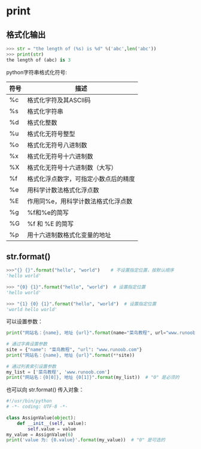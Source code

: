 # print

## 格式化输出

```python
>>> str = "the length of (%s) is %d" %('abc',len('abc'))
>>> print(str)
the length of (abc) is 3
```

python字符串格式化符号:

|符号|描述|
|--|--|
|%c	|格式化字符及其ASCII码|
|%s	|格式化字符串|
|%d	|格式化整数|
|%u	|格式化无符号整型|
|%o	|格式化无符号八进制数|
|%x	|格式化无符号十六进制数|
|%X	|格式化无符号十六进制数（大写）|
|%f	|格式化浮点数字，可指定小数点后的精度|
|%e	|用科学计数法格式化浮点数|
|%E	|作用同%e，用科学计数法格式化浮点数|
|%g	|%f和%e的简写|
|%G	|%f 和 %E 的简写|
|%p |用十六进制数格式化变量的地址|

## str.format()

```python
>>>"{} {}".format("hello", "world")    # 不设置指定位置，按默认顺序
'hello world'
 
>>> "{0} {1}".format("hello", "world")  # 设置指定位置
'hello world'
 
>>> "{1} {0} {1}".format("hello", "world")  # 设置指定位置
'world hello world'
```

可以设置参数：

```python
print("网站名：{name}, 地址 {url}".format(name="菜鸟教程", url="www.runoob.com"))
 
# 通过字典设置参数
site = {"name": "菜鸟教程", "url": "www.runoob.com"}
print("网站名：{name}, 地址 {url}".format(**site))
 
# 通过列表索引设置参数
my_list = ['菜鸟教程', 'www.runoob.com']
print("网站名：{0[0]}, 地址 {0[1]}".format(my_list))  # "0" 是必须的
```

也可以向 str.format() 传入对象：

```python
#!/usr/bin/python
# -*- coding: UTF-8 -*-
 
class AssignValue(object):
    def __init__(self, value):
        self.value = value
my_value = AssignValue(6)
print('value 为: {0.value}'.format(my_value))  # "0" 是可选的
```